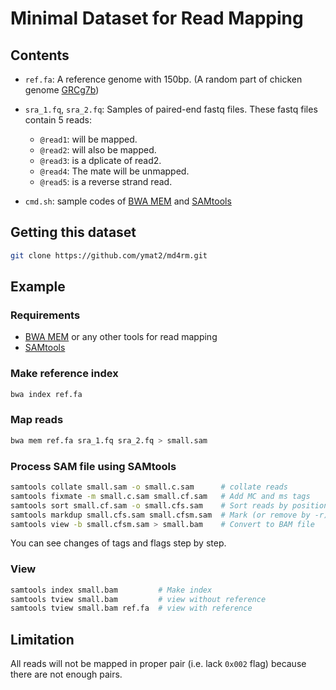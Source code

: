 # Minimal Dataset for Read Mapping


## Contents

- `ref.fa`: A reference genome with 150bp.
  (A random part of chicken genome [GRCg7b](https://www.ncbi.nlm.nih.gov/datasets/genome/GCF_016699485.2/))

- `sra_1.fq`, `sra_2.fq`: Samples of paired-end fastq files. These fastq files contain 5 reads:
  - `@read1`: will be mapped.
  - `@read2`: will also be mapped.
  - `@read3`: is a dplicate of read2.
  - `@read4`: The mate will be unmapped.
  - `@read5`: is a reverse strand read.

- `cmd.sh`: sample codes of [BWA MEM](https://bio-bwa.sourceforge.net/) and [SAMtools](https://www.htslib.org/)


## Getting this dataset

```sh
git clone https://github.com/ymat2/md4rm.git
```


## Example

### Requirements

- [BWA MEM](https://bio-bwa.sourceforge.net/) or any other tools for read mapping
- [SAMtools](https://www.htslib.org/)

### Make reference index

```sh
bwa index ref.fa
```

### Map reads

```sh
bwa mem ref.fa sra_1.fq sra_2.fq > small.sam
```

### Process SAM file using SAMtools

```sh
samtools collate small.sam -o small.c.sam      # collate reads
samtools fixmate -m small.c.sam small.cf.sam   # Add MC and ms tags
samtools sort small.cf.sam -o small.cfs.sam    # Sort reads by position
samtools markdup small.cfs.sam small.cfsm.sam  # Mark (or remove by -r) duplicates
samtools view -b small.cfsm.sam > small.bam    # Convert to BAM file
```

You can see changes of tags and flags step by step.

### View

```sh
samtools index small.bam         # Make index
samtools tview small.bam         # view without reference
samtools tview small.bam ref.fa  # view with reference
```


## Limitation

All reads will not be mapped in proper pair (i.e. lack `0x002` flag) because there are not enough pairs.
